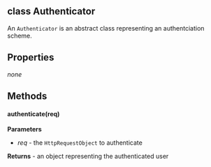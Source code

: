 class Authenticator
----------

An ```Authenticator``` is an abstract class representing an authentciation scheme. 

Properties
----------

_none_

Methods
----------

#### authenticate(req)

**Parameters**
* _req_ - the ```HttpRequestObject``` to authenticate

**Returns** - an object representing the authenticated user

